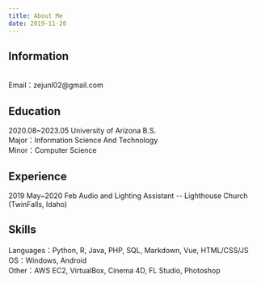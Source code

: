 ```yaml
---
title: About Me
date: 2019-11-20
---
```


<h2>Information</h2>
 <br>
Email：zejunl02@gmail.com <br> 


<h2>Education</h2>
2020.08~2023.05 University of Arizona B.S. <br>
Major：Information Science And Technology <br> Minor：Computer Science


<h2>Experience</h2>
2019 May~2020 Feb Audio and Lighting Assistant -- Lighthouse Church (TwinFalls, Idaho)


<h2>Skills</h2>
Languages：Python, R, Java, PHP, SQL, Markdown, Vue, HTML/CSS/JS <br>
OS：Windows, Android <br>
Other：AWS EC2, VirtualBox, Cinema 4D, FL Studio, Photoshop
